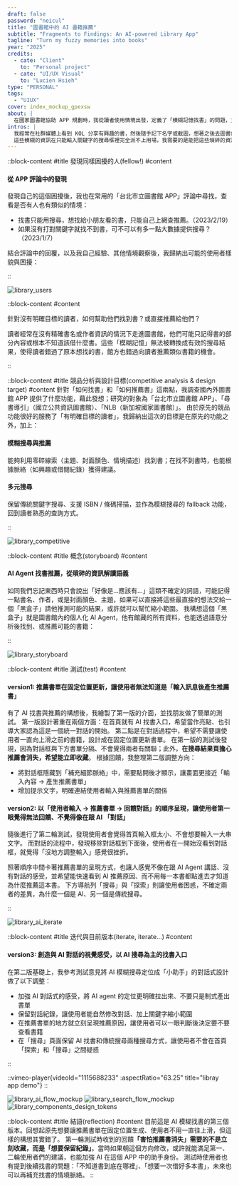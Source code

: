 ```yaml
---
draft: false
password: "neicul"
title: "圖書館中的 AI 書籍推薦"
subtitle: "Fragments to Findings: An AI-powered Library App"
tagline: "Turn my fuzzy memories into books"
year: "2025"
credits:
  - cate: "Client"
    to: "Personal project"
  - cate: "UI/UX Visual"
    to: "Lucien Hsieh"
type: "PERSONAL"
tags:
  - "UIUX"
cover: index_mockup_gpexsw
about: |
  在國家圖書館協助 APP 規劃時，我從讀者使用情境出發，定義了「模糊記憶找書」的問題，並提出以人工智慧輔助搜尋與推薦的構想。專案的實際功能與規格最終由館方決定，而我在結束合作後，將這個概念進一步延伸，設計出可能的介面。
intros: |
  我經常在社群媒體上看到 KOL 分享有興趣的書，然後隨手記下名字或截圖，想著之後去圖書館找。但等我真到了圖書館時，往往才突然想起「啊！最近有本書想看」那時相簿裡的截圖早已消失、腦中剩下一些模糊印象。
  這些模糊的資訊在只能輸入關鍵字的搜尋框裡完全派不上用場，我需要的是能把這些瑣碎的資訊重新拼湊出那本書的工具。
---
```

::block-content
#title
發現同樣困擾的人(fellow!)
#content
<h4 class="subtitle">
從 APP 評論中的發現
</h4>
<p>
發現自己的這個困擾後，我也在常用的「台北市立圖書館 APP」評論中尋找，查看是否有人也有類似的情境：
</p>
<ul>
	<li>找書只能用搜尋，想找給小朋友看的書，只能自己上網查推薦。（2023/2/19）</li>
	<li>如果沒有打對關鍵字就找不到書，可不可以有多一點大數據提供搜尋？（2023/1/7）</li>
</ul>
<p>
結合評論中的回覆，以及我自己經驗、其他情境觀察後，我歸納出可能的使用者樣貌與困擾：
</p>
::

![library_users](user_journey_map_ydxhp9 "")

::block-content
#content
<div class="callout-card">
	<p class="title">
		針對沒有明確目標的讀者，如何幫助他們找到書？或直接推薦給他們？
	</p>
	<p>
		讀者經常在沒有精確書名或作者資訊的情況下走進圖書館，他們可能只記得書的部分內容或根本不知道該借什麼書。這些「模糊記憶」無法被轉換成有效的搜尋結果，使得讀者錯過了原本想找的書，館方也錯過向讀者推薦類似書籍的機會。
	</p>
</div>
::

::block-content
#title
競品分析與設計目標(competitive analysis & design target)
#content
針對「如何找書」和「如何推薦書」這兩點，我調查國內外圖書館 APP 提供了什麼功能，藉此發想；研究的對象為「台北市立圖書館 APP」、「尋書導引」（國立公共資訊圖書館）、「NLB（新加坡國家圖書館）」。
由於原先的競品功能很好的服務了「有明確目標的讀者」，我歸納出這次的目標是在原先的功能之外，加上：
<h4 class="subtitle">
模糊搜尋與推薦
</h4>
<p>
能夠利用零碎線索（主題、封面顏色、情境描述）找到書；在找不到書時，也能根據脈絡（如興趣或借閱紀錄）獲得建議。
</p>
<h4 class="subtitle">
多元搜尋
</h4>
<p>
保留傳統關鍵字搜尋、支援 ISBN / 條碼掃描，並作為模糊搜尋的 fallback 功能，回到讀者熟悉的查詢方式。
</p>
::

![library_competitive](competitive_analysis_sfgwrw "")

::block-content
#title
概念(storyboard)
#content
<h4 class="subtitle">
AI Agent 找書推薦，從瑣碎的資訊解讀語義
</h4>
<p>
如同我們忘記東西時只會說出「好像是...應該有...」這類不確定的詞語，可能記得一點書名、作者，或是封面顏色、主題，如果可以直接將這些最直接的想法交給一個「黑盒子」請他推測可能的結果，或許就可以幫忙縮小範圍。
我構想這個「黑盒子」就是圖書館內的個人化 AI Agent，他有館藏的所有資料，也能透過語意分析後找到、或推薦可能的書籍：
</p>
::

![library_storyboard](user_flow_storyboard_fppp23 "")


::block-content
#title
測試(test)
#content
<p>
<h4 class="subtitle">
version1: 推薦書單在固定位置更新，讓使用者無法知道是「輸入訊息後產生推薦書」
</h4>
<p>
有了 AI 找書與推薦的構想後，我繪製了第一版的介面，並找朋友做了簡單的測試。
第一版設計著重在兩個方面：在首頁就有 AI 找書入口，希望當作亮點、也引導大家認為這是一個統一對話的開始。
第二點是在對話過程中，希望不需要讓使用者一直向上滑之前的書籍，設計成在固定位置更新書單。
在第一版的測試後發現，因為對話框與下方書單分隔、不會覺得兩者有關聯；此外，<b>在搜尋結果頁擔心推薦會消失，希望能立即收藏</b>。
根據回饋，我整理第二版調整方向：
</p>
<ul>
	<li>將對話框隱藏到「補充細節脈絡」中，需要點開後才顯示，讓畫面更接近「輸入內容 → 產生推薦書單」</li>
	<li>增加提示文字，明確連結使用者輸入與推薦書單的關係</li>
</ul>
<h4 class="subtitle">
version2: 以「使用者輸入 → 推薦書單 → 回饋對話」的順序呈現，讓使用者第一眼覺得無法回饋、不覺得像在跟 AI 「對話」
</h4>
<p>
隨後進行了第二輪測試，發現使用者會覺得首頁輸入框太小、不會想要輸入一大串文字。
而對話的流程中，發現移除對話框到下面後，使用者在一開始沒看到對話框，就覺得「沒地方調整輸入」感覺很挫折。
</p>
<p>
照著順序中間卡著推薦書單的呈現方式，也讓人感覺不像在跟 AI Agent 講話、沒有對話的感受，並希望能快速看到 AI 推薦原因、而不用每一本書都點進去才知道為什麼推薦這本書。
下方導航列「搜尋」與「探索」則讓使用者困惑，不確定兩者的差異，為什麼一個是 AI、另一個是傳統搜尋。
</p>
::

![library_ai_iterate](library_ai_iterate_jx9isu "")

::block-content
#title
迭代與目前版本(iterate, iterate...)
#content
<h4 class="subtitle">
version3: 創造與 AI 對話的視覺感受，以 AI 搜尋為主的找書入口
</h4>
<p>
在第二版基礎上，我參考測試意見將 AI 模糊搜尋定位成「小助手」的對話式設計做了以下調整：
</p>
<ul>
	<li>加強 AI 對話式的感受，將 AI agent 的定位更明確拉出來、不要只是制式產出書單</li>
	<li>保留對話紀錄，讓使用者能自然修改對話、加上關鍵字縮小範圍</li>
	<li>在推薦書單的地方就立刻呈現推薦原因，讓使用者可以一眼判斷後決定要不要查看書籍</li>
	<li>在「搜尋」頁面保留 AI 找書和傳統搜尋兩種搜尋方式，讓使用者不會在首頁「探索」和「搜尋」之間疑惑</li>
</ul>
::

::vimeo-player{videoId="1115688233" :aspectRatio="63.25" title="libray app demo"}
::

![library_ai_flow_mockup](ai_flow_mockup_xm4436 "")
![library_search_flow_mockup](search_flow_mockup_asz5e5 "")
![library_components_design_tokens](components_design_tokens_grk9un "")


::block-content
#title
結語(reflection)
#content
目前這是 AI 模糊找書的第三個版本。回想起原先想要讓推薦書單在固定位置生成、使用者不用一直往上滑，但這樣的構想其實錯了。
第一輪測試時收到的回饋<b>「害怕推薦書消失」需要的不是立刻收藏，而是「想要保留紀錄」</b>。當時如果朝這個方向修改，或許就能滿足第一、二輪使用者們的建議，也能加強 AI 在這個 APP 中的助手身份。
測試時使用者也有提到後續找書的問題：「不知道書到底在哪裡」、「想要一次借好多本書」，未來也可以再補充找書的情境脈絡。
::
